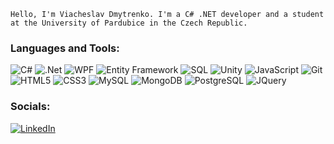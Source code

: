 
    Hello, I'm Viacheslav Dmytrenko. I'm a C# .NET developer and a student at the University of Pardubice in the Czech Republic.

### Languages and Tools:

![C#](https://img.shields.io/badge/C%23-purple?logo=C%23)
![.Net](https://img.shields.io/badge/Framework-purple?&logo=.net&logoColor=white)
![WPF](https://img.shields.io/badge/WPF-white)
![Entity Framework](https://img.shields.io/badge/Entity%20Framework-purple?logoColor=Entity%20Framework)
![SQL](https://img.shields.io/badge/SQL-blue)
![Unity](https://img.shields.io/badge/Unity-black?logo=Unity&logoColor=white)
![JavaScript](https://img.shields.io/badge/JavaScript-black?logo=JavaScript&logoColor=yellow)
![Git](https://img.shields.io/badge/GIT-white?logo=Git&logoColor=red)
![HTML5](https://img.shields.io/badge/HTML5-white?logo=HTML5)
![CSS3](https://img.shields.io/badge/CSS3-blue?logo=CSS3)
![MySQL](https://img.shields.io/badge/MySQL-white?logo=MySQL)
![MongoDB](https://img.shields.io/badge/MongoDB-4EA94B?&logo=mongodb&logoColor=white)
![PostgreSQL](https://img.shields.io/badge/PostgreSQL-316192?logo=postgresql&logoColor=white)
![JQuery](https://img.shields.io/badge/JQuery-blue?logo=JQuery)

### Socials:
[![LinkedIn](https://img.shields.io/badge/LinkedIn-black?style=for-the-badge&logo=linkedin&logoColor=blue)](https://www.linkedin.com/in/viacheslav-dmytrenko-226369203/)

